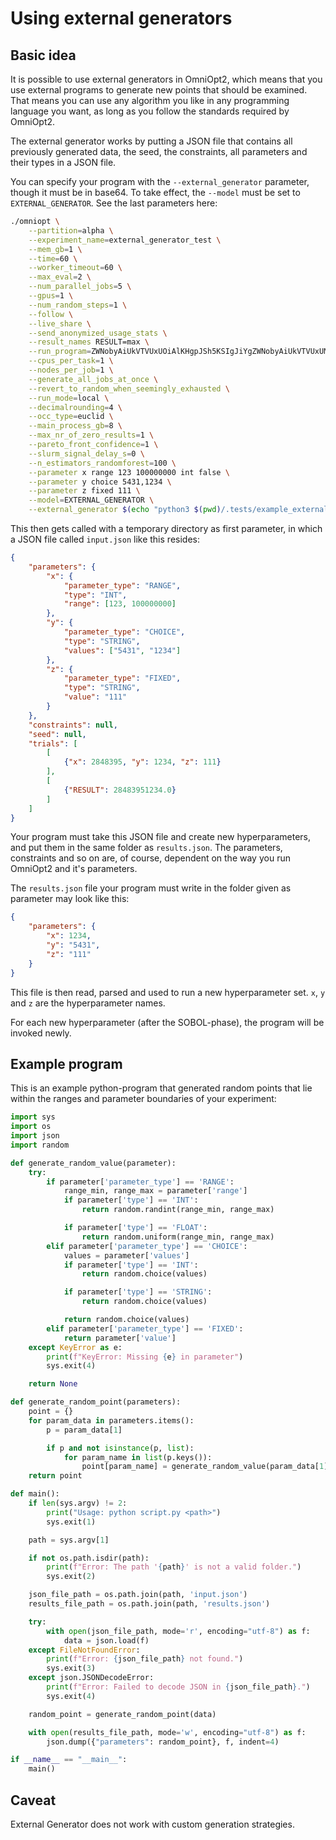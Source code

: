 # Using external generators

<!-- How to use your own programs to generate new points and include them easily in OmniOpt2 -->

<div id="toc"></div>

## Basic idea

It is possible to use external generators in OmniOpt2, which means that you use external programs to generate new points that should be examined. That means you can use any algorithm you like in any programming language you
want, as long as you follow the standards required by OmniOpt2. 

The external generator works by putting a JSON file that contains all previously generated data, the seed, the constraints, all parameters and their types in a JSON file. 

You can specify your program with the `--external_generator` parameter, though it must be in base64. To take effect, the `--model` must be set to `EXTERNAL_GENERATOR`. See the last parameters here:

```bash
./omniopt \
    --partition=alpha \
    --experiment_name=external_generator_test \
    --mem_gb=1 \
    --time=60 \
    --worker_timeout=60 \
    --max_eval=2 \
    --num_parallel_jobs=5 \
    --gpus=1 \
    --num_random_steps=1 \
    --follow \
    --live_share \
    --send_anonymized_usage_stats \
    --result_names RESULT=max \
    --run_program=ZWNobyAiUkVTVUxUOiAlKHgpJSh5KSIgJiYgZWNobyAiUkVTVUxUMjogJXoi \
    --cpus_per_task=1 \
    --nodes_per_job=1 \
    --generate_all_jobs_at_once \
    --revert_to_random_when_seemingly_exhausted \
    --run_mode=local \
    --decimalrounding=4 \
    --occ_type=euclid \
    --main_process_gb=8 \
    --max_nr_of_zero_results=1 \
    --pareto_front_confidence=1 \
    --slurm_signal_delay_s=0 \
    --n_estimators_randomforest=100 \
    --parameter x range 123 100000000 int false \
    --parameter y choice 5431,1234 \
    --parameter z fixed 111 \
    --model=EXTERNAL_GENERATOR \
    --external_generator $(echo "python3 $(pwd)/.tests/example_external.py" | base64 -w0) 
```

This then gets called with a temporary directory as first parameter, in which a JSON file called `input.json` like this resides:

```json
{
    "parameters": {
        "x": {
            "parameter_type": "RANGE",
            "type": "INT",
            "range": [123, 100000000]
        },
        "y": {
            "parameter_type": "CHOICE",
            "type": "STRING",
            "values": ["5431", "1234"]
        },
        "z": {
            "parameter_type": "FIXED",
            "type": "STRING",
            "value": "111"
        }
    },
    "constraints": null,
    "seed": null,
    "trials": [
        [
            {"x": 2848395, "y": 1234, "z": 111}
        ],
        [
            {"RESULT": 28483951234.0}
        ]
    ]
}
```

Your program must take this JSON file and create new hyperparameters, and put them in the same folder as `results.json`. The parameters, constraints and so on are, of course, dependent on the way you run OmniOpt2 and
it's parameters.

The `results.json` file your program must write in the folder given as parameter may look like this:

```json
{
    "parameters": {
        "x": 1234,
        "y": "5431",
        "z": "111"
    }
}
```

This file is then read, parsed and used to run a new hyperparameter set. `x`, `y` and `z` are the hyperparameter names.

For each new hyperparameter (after the SOBOL-phase), the program will be invoked newly.

## Example program

This is an example python-program that generated random points that lie within the ranges and parameter boundaries of your experiment:

```python
import sys
import os
import json
import random

def generate_random_value(parameter):
    try:
        if parameter['parameter_type'] == 'RANGE':
            range_min, range_max = parameter['range']
            if parameter['type'] == 'INT':
                return random.randint(range_min, range_max)

            if parameter['type'] == 'FLOAT':
                return random.uniform(range_min, range_max)
        elif parameter['parameter_type'] == 'CHOICE':
            values = parameter['values']
            if parameter['type'] == 'INT':
                return random.choice(values)

            if parameter['type'] == 'STRING':
                return random.choice(values)

            return random.choice(values)
        elif parameter['parameter_type'] == 'FIXED':
            return parameter['value']
    except KeyError as e:
        print(f"KeyError: Missing {e} in parameter")
        sys.exit(4)

    return None

def generate_random_point(parameters):
    point = {}
    for param_data in parameters.items():
        p = param_data[1]

        if p and not isinstance(p, list):
            for param_name in list(p.keys()):
                point[param_name] = generate_random_value(param_data[1][param_name])
    return point

def main():
    if len(sys.argv) != 2:
        print("Usage: python script.py <path>")
        sys.exit(1)

    path = sys.argv[1]

    if not os.path.isdir(path):
        print(f"Error: The path '{path}' is not a valid folder.")
        sys.exit(2)

    json_file_path = os.path.join(path, 'input.json')
    results_file_path = os.path.join(path, 'results.json')

    try:
        with open(json_file_path, mode='r', encoding="utf-8") as f:
            data = json.load(f)
    except FileNotFoundError:
        print(f"Error: {json_file_path} not found.")
        sys.exit(3)
    except json.JSONDecodeError:
        print(f"Error: Failed to decode JSON in {json_file_path}.")
        sys.exit(4)

    random_point = generate_random_point(data)

    with open(results_file_path, mode='w', encoding="utf-8") as f:
        json.dump({"parameters": random_point}, f, indent=4)

if __name__ == "__main__":
    main()
``` 

## Caveat

External Generator does not work with custom generation strategies.
